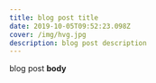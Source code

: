 ```yaml
---
title: blog post title
date: 2019-10-05T09:52:23.098Z
cover: /img/hvg.jpg
description: blog post description
---
```

blog post **body**
